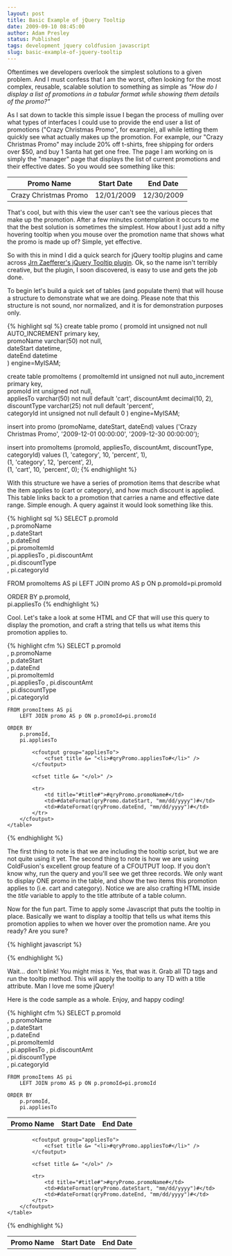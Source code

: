 ```yaml
---
layout: post
title: Basic Example of jQuery Tooltip
date: 2009-09-10 08:45:00
author: Adam Presley
status: Published
tags: development jquery coldfusion javascript
slug: basic-example-of-jquery-tooltip
---
```


Oftentimes we developers overlook the simplest solutions to a given
problem. And I must confess that I am the worst, often looking for the
most complex, reusable, scalable solution to something as simple as
*"How do I display a list of promotions in a tabular format while
showing them details of the promo?"*  
  
As I sat down to tackle this simple issue I began the process of mulling
over what types of interfaces I could use to provide the end user a list
of promotions ("Crazy Christmas Promo", for example), all while letting
them quickly see what actually makes up the promotion. For example, our
"Crazy Christmas Promo" may include 20% off t-shirts, free shipping for
orders over $50, and buy 1 Santa hat get one free. The page I am
working on is simply the "manager" page that displays the list of
current promotions and their effective dates. So you would see something
like this:  
  
Promo Name            | Start Date | End Date
----------------------|------------|-----------
Crazy Christmas Promo | 12/01/2009 | 12/30/2009

  
That's cool, but with this view the user can't see the various pieces
that make up the promotion. After a few minutes contemplation it occurs
to me that the best solution is sometimes the simplest. How about I just
add a nifty hovering tooltip when you mouse over the promotion name that
shows what the promo is made up of? Simple, yet effective.  

So with this in mind I did a quick search for jQuery tooltip plugins and
came across [Jrn Zaefferer's jQuery Tooltip plugin](http://bassistance.de/jquery-plugins/jquery-plugin-tooltip/). 
Ok, so the name isn't terribly creative, but the plugin, I soon discovered, is easy to
use and gets the job done.  
  
To begin let's build a quick set of tables (and populate them) that will
house a structure to demonstrate what we are doing. Please note that
this structure is not sound, nor normalized, and it is for demonstration
purposes only.  

{% highlight sql %}
create table promo
(
	promoId int unsigned not null AUTO_INCREMENT primary key,  
	promoName varchar(50) not null,  
	dateStart datetime,  
	dateEnd datetime  
) engine=MyISAM;

create table promoItems
(
	promoItemId int unsigned not null auto_increment primary key,  
	promoId int unsigned not null,  
	appliesTo varchar(50) not null default 'cart',
	discountAmt decimal(10, 2),  
	discountType varchar(25) not null default 'percent',  
	categoryId int unsigned not null default 0
) engine=MyISAM;

insert into promo (promoName, dateStart, dateEnd) values
('Crazy Christmas Promo', '2009-12-01 00:00:00', '2009-12-30 00:00:00');  

insert into promoItems (promoId, appliesTo, discountAmt, discountType, categoryId) values
(1, 'category', 10, 'percent', 1),  
(1, 'category', 12, 'percent', 2),  
(1, 'cart', 10, 'percent', 0);
{% endhighlight %}

With this structure we have a series of promotion items that describe
what the item applies to (cart or category), and how much discount is
applied. This table links back to a promotion that carries a name and
effective date range. Simple enough. A query against it would look
something like this.  

{% highlight sql %}
SELECT
	p.promoId   
	, p.promoName   
	, p.dateStart   
	, p.dateEnd   
	, pi.promoItemId      
	, pi.appliesTo
	, pi.discountAmt   
	, pi.discountType   
	, pi.categoryId   

FROM promoItems AS pi
	LEFT JOIN promo AS p ON p.promoId=pi.promoId   

ORDER BY
	p.promoId,   
	pi.appliesTo
{% endhighlight %}

Cool. Let's take a look at some HTML and CF that will use this query to
display the promotion, and craft a string that tells us what items this
promotion applies to.  
  
{% highlight cfm %}
<cfquery name="qryPromo" datasource="coldfusion">
	SELECT
		p.promoId   
		, p.promoName   
		, p.dateStart   
		, p.dateEnd   
		, pi.promoItemId      
		, pi.appliesTo
		, pi.discountAmt   
		, pi.discountType   
		, pi.categoryId   

	FROM promoItems AS pi
		LEFT JOIN promo AS p ON p.promoId=pi.promoId   

	ORDER BY
		p.promoId,   
		pi.appliesTo
</cfquery>

<html>
<head>
	<script language="javascript" src="jquery.tooltip.min.js"></script>
	<script language="javascript" src="jquery.js"></script>
	<link href="jquery.tooltip.css" type="text/css" rel="stylesheet" />
</head>

<body>
	<table>
		<tr>
			<th>Promo Name</th>
			<th>Start Date</th>
			<th>End Date</th>
		<tr>
		<cfoutput query="qryPromo" group="promoId">
			<cfset title = "Promotion applies to: <ol>" />

			<cfoutput group="appliesTo">
				<cfset title &= "<li>#qryPromo.appliesTo#</li>" />
			</cfoutput>

			<cfset title &= "</ol>" />

			<tr>
				<td title="#title#">#qryPromo.promoName#</td>
				<td>#dateFormat(qryPromo.dateStart, "mm/dd/yyyy")#</td>
				<td>#dateFormat(qryPromo.dateEnd, "mm/dd/yyyy")#</td>
			</tr>
		</cfoutput>
	</table>
</body>
</html>
{% endhighlight %}

The first thing to note is that we are
including the tooltip script, but we are not quite using it yet. The
second thing to note is how we are using ColdFusion's excellent group
feature of a CFOUTPUT loop. If you don't know why, run the query and
you'll see we get three records. We only want to display ONE promo in
the table, and show the two items this promotion applies to (i.e. cart
and category). Notice we are also crafting HTML inside the *title*
variable to apply to the title attribute of a table column.   
  
Now for the fun part. Time to apply some Javascript that puts the
tooltip in place. Basically we want to display a tooltip that tells us
what items this promotion applies to when we hover over the promotion
name. Are you ready? Are you sure?  
  
{% highlight javascript %}
<script language="javascript">
	$(document).ready(function() {
		$('td').tooltip();
	});
</script>
{% endhighlight %}

Wait... don't blink! You might miss it. Yes, that was it. Grab all TD
tags and run the tooltip method. This will apply the tooltip to any TD
with a title attribute. Man I love me some jQuery!  
  
Here is the code sample as a whole. Enjoy, and happy coding!  
  
{% highlight cfm %}
<cfquery name="qryPromo" datasource="coldfusion">
	SELECT
		p.promoId   
		, p.promoName   
		, p.dateStart   
		, p.dateEnd   
		, pi.promoItemId      
		, pi.appliesTo
		, pi.discountAmt   
		, pi.discountType   
		, pi.categoryId   

	FROM promoItems AS pi
		LEFT JOIN promo AS p ON p.promoId=pi.promoId   

	ORDER BY
		p.promoId,   
		pi.appliesTo
</cfquery>

<html>
<head>
	<script language="javascript" src="jquery.tooltip.min.js"></script>
	<script language="javascript" src="jquery.js"></script>
	<link href="jquery.tooltip.css" type="text/css" rel="stylesheet" />
</head>

<body>
	<table>
		<tr>
			<th>Promo Name</th>
			<th>Start Date</th>
			<th>End Date</th>
		<tr>
		<cfoutput query="qryPromo" group="promoId">
			<cfset title = "Promotion applies to: <ol>" />

			<cfoutput group="appliesTo">
				<cfset title &= "<li>#qryPromo.appliesTo#</li>" />
			</cfoutput>

			<cfset title &= "</ol>" />

			<tr>
				<td title="#title#">#qryPromo.promoName#</td>
				<td>#dateFormat(qryPromo.dateStart, "mm/dd/yyyy")#</td>
				<td>#dateFormat(qryPromo.dateEnd, "mm/dd/yyyy")#</td>
			</tr>
		</cfoutput>
	</table>
</body>

<script language="javascript">
	$(document).ready(function() {
		$('td').tooltip();
	});
</script>
</html>
{% endhighlight %}